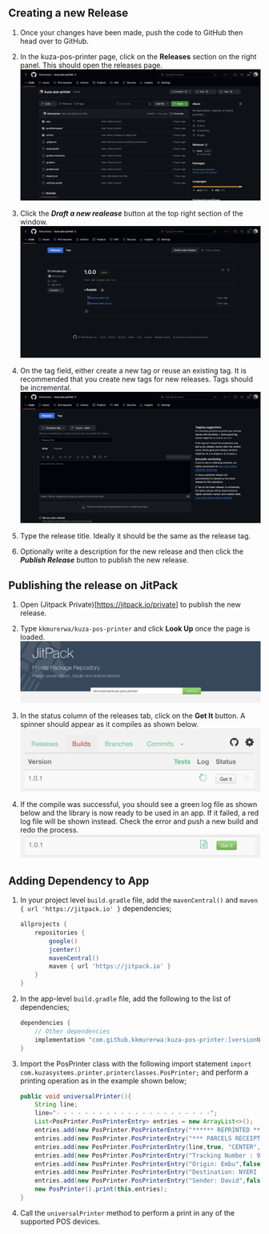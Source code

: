 ## Creating a new Release

1. Once your changes have been made, push the code to GitHub then head over to GitHub.

2. In the kuza-pos-printer page, click on the **Releases** section on the right panel. This should open the releases page.
   ![Screenshot of the kuza-pos-printer GitHub page](image-3.png)

3. Click the **_Draft a new realease_** button at the top right section of the window.
   ![Image of the releases page on GitHub](image-4.png)

4. On the tag field, either create a new tag or reuse an existing tag. It is recommended that you create new tags for new releases. Tags should be incremental.
   ![Draft a new release page on GitHub](image-5.png)

5. Type the release title. Ideally it should be the same as the release tag.

6. Optionally write a description for the new release and then click the **_Publish Release_** button to publish the new release.

## Publishing the release on JitPack

1. Open (Jitpack Private)[https://jitpack.io/private] to publish the new release.

2. Type `kkmurerwa/kuza-pos-printer` and click **Look Up** once the page is loaded.
   ![Image showing a JitPack home page with a lookup field](image-2.png)

3. In the status column of the releases tab, click on the **Get It** button. A spinner should appear as it compiles as shown below.
   ![Processing build image](image.png)

4. If the compile was successful, you should see a green log file as shown below and the library is now ready to be used in an app. If it failed, a red log file will be shown instead. Check the error and push a new build and redo the process.
   ![Successful build image](image-1.png)

## Adding Dependency to App

1. In your project level `build.gradle` file, add the `mavenCentral()` and `maven { url 'https://jitpack.io' }` dependencies;

   ```gradle
   allprojects {
       repositories {
           google()
           jcenter()
           mavenCentral()
           maven { url 'https://jitpack.io' }
       }
   }
   ```

2. In the app-level `build.gradle` file, add the following to the list of dependencies;

   ```gradle
   dependencies {
       // Other dependencies
       implementation "com.github.kkmurerwa:kuza-pos-printer:[versionNumber]"
   }
   ```

3. Import the PosPrinter class with the following import statement `import com.kuzasystems.printer.printerclasses.PosPrinter;` and perform a printing operation as in the example shown below;

   ```java
   public void universalPrinter(){
       String line;
       line="- - - - - - - - - - - - - - - - - - - - - -";
       List<PosPrinter.PosPrinterEntry> entries = new ArrayList<>();
       entries.add(new PosPrinter.PosPrinterEntry("****** REPRINTED ******",true, "CENTER","STRING"));
       entries.add(new PosPrinter.PosPrinterEntry("*** PARCELS RECEIPT ***",true, "CENTER","STRING"));
       entries.add(new PosPrinter.PosPrinterEntry(line,true, "CENTER","LINE"));
       entries.add(new PosPrinter.PosPrinterEntry("Tracking Number : 9256",true, "LEFT","STRING"));
       entries.add(new PosPrinter.PosPrinterEntry("Origin: Embu",false, "LEFT","STRING"));
       entries.add(new PosPrinter.PosPrinterEntry("Destination: NYERI LOWER",false, "LEFT","STRING"));
       entries.add(new PosPrinter.PosPrinterEntry("Sender: David",false, "LEFT","STRING"));
       new PosPrinter().print(this,entries);
   }
   ```

4. Call the `universalPrinter` method to perform a print in any of the supported POS devices.
